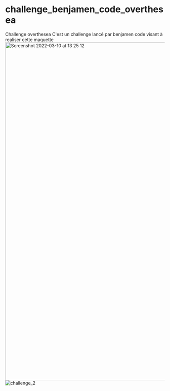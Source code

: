 # challenge_benjamen_code_overthesea
Challenge overthesea
C'est un challenge lancé par benjamen code visant à realiser cette maquette
<img width="1065" alt="Screenshot 2022-03-10 at 13 25 12" src="https://user-images.githubusercontent.com/59751611/158178679-313c67eb-bfc2-489a-9446-0985089d6fe1.png">
![challenge_2](https://user-images.githubusercontent.com/59751611/158183246-0ca9a6de-865e-4cad-a194-fb403d4a9618.PNG)
